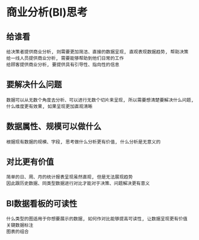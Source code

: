 # 商业分析(BI)思考

## 给谁看

	给决策者提供商业分析, 则需要更加简洁、直接的数据呈现, 直观表现数据趋势, 帮助决策
	给一线人员提供商业分析, 需要能够帮助到他们日常的工作
	给顾客提供商业分析, 要提供具有引导性、指向性的信息

## 要解决什么问题

	数据可以从无数个角度去分析、可以进行无数个切片来呈现, 所以需要想清楚要解决什么问题, 什么维度更有效果, 如果呈现更加直观清晰

## 数据属性、规模可以做什么

	根据现有数据的规模、字段, 思考做什么分析更有价值, 什么分析是无意义的

## 对比更有价值

	简单的日、周、月的统计报表呈现虽然直观, 但是无法展现趋势
	因此跟历史数据、同类型数据进行对比才能对于决策、问题解决更有意义

## BI数据看板的可读性

	什么类型的图适用于你想要展示的数据, 如何作对比能够提高可读性, 让数据呈现更有价值
	关键数据标注
	图表的组合